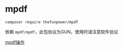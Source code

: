 # mpdf 

~~~
composer require thefunpower/mpdf
~~~

依赖 `mpdf/mpdf`，此包协议为GUN，使用时请注意软件协议

[mpdf操作](http://mpdf.github.io/)